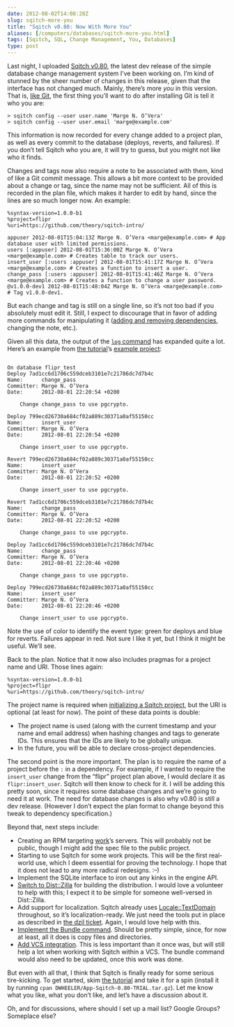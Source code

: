 ```yaml
--- 
date: 2012-08-02T14:08:28Z
slug: sqitch-more-you
title: "Sqitch v0.80: Now With More You"
aliases: [/computers/databases/sqitch-more-you.html]
tags: [Sqitch, SQL, Change Management, You, Databases]
type: post
---
```


Last night, I uploaded [Sqitch v0.80], the latest dev release of the simple
database change management system I’ve been working on. I’m kind of stunned by
the sheer number of changes in this release, given that the interface has not
changed much. Mainly, there’s more *you* in this version. That is, [like Git],
the first thing you’ll want to do after installing Git is tell it who you are:

    > sqitch config --user user.name 'Marge N. O’Vera'
    > sqitch config --user user.email 'marge@example.com'

This information is now recorded for every change added to a project plan, as
well as every commit to the database (deploys, reverts, and failures). If you
don’t tell Sqitch who you are, it will try to guess, but you might not like who
it finds.

Changes and tags now also require a note to be associated with them, kind of
like a Git commit message. This allows a bit more context to be provided about a
change or tag, since the name may not be sufficient. All of this is recorded in
the plan file, which makes it harder to edit by hand, since the lines are so
much longer now. An example:

    %syntax-version=1.0.0-b1
    %project=flipr
    %uri=https://github.com/theory/sqitch-intro/

    appuser 2012-08-01T15:04:13Z Marge N. O’Vera <marge@example.com> # App database user with limited permissions.
    users [:appuser] 2012-08-01T15:36:00Z Marge N. O’Vera <marge@example.com> # Creates table to track our users.
    insert_user [:users :appuser] 2012-08-01T15:41:17Z Marge N. O’Vera <marge@example.com> # Creates a function to insert a user.
    change_pass [:users :appuser] 2012-08-01T15:41:46Z Marge N. O’Vera <marge@example.com> # Creates a function to change a user password.
    @v1.0.0-dev1 2012-08-01T15:48:04Z Marge N. O’Vera <marge@example.com> # Tag v1.0.0-dev1.

But each change and tag is still on a single line, so it’s not too bad if you
absolutely must edit it. Still, I expect to discourage that in favor of adding
more commands for manipulating it ([adding and removing dependencies], changing
the note, etc.).

Given all this data, the output of the [`log` command] has expanded quite a lot.
Here’s an example from [the tutorial]’s [example project][]:

<pre class="chroma"><code>
On database flipr_test
<span class="gi">Deploy 7ad1cc6d1706c559dceb3101e7c21786dc7d7b4c</span>
Name:      change_pass
Committer: Marge N. O’Vera <marge@example.com>
Date:      2012-08-01 22:20:54 +0200

    Change change_pass to use pgcrypto.

<span class="gi">Deploy 799ecd26730a684cf02a889c30371a0af55150cc</span>
Name:      insert_user
Committer: Marge N. O’Vera <marge@example.com>
Date:      2012-08-01 22:20:54 +0200

    Change insert_user to use pgcrypto.

<span class="kp">Revert 799ecd26730a684cf02a889c30371a0af55150cc</span>
Name:      insert_user
Committer: Marge N. O’Vera <marge@example.com>
Date:      2012-08-01 22:20:52 +0200

    Change insert_user to use pgcrypto.

<span class="kp">Revert 7ad1cc6d1706c559dceb3101e7c21786dc7d7b4c</span>
Name:      change_pass
Committer: Marge N. O’Vera <marge@example.com>
Date:      2012-08-01 22:20:52 +0200

    Change change_pass to use pgcrypto.

<span class="gi">Deploy 7ad1cc6d1706c559dceb3101e7c21786dc7d7b4c</span>
Name:      change_pass
Committer: Marge N. O’Vera <marge@example.com>
Date:      2012-08-01 22:20:46 +0200

    Change change_pass to use pgcrypto.

<span class="gi">Deploy 799ecd26730a684cf02a889c30371a0af55150cc</span>
Name:      insert_user
Committer: Marge N. O’Vera <marge@example.com>
Date:      2012-08-01 22:20:46 +0200

    Change insert_user to use pgcrypto.
</code></pre>

Note the use of color to identify the event type: green for deploys and blue for
reverts. Failures appear in red. Not sure I like it yet, but I think it might be
useful. We’ll see.

Back to the plan. Notice that it now also includes pragmas for a project name
and URI. Those lines again:

    %syntax-version=1.0.0-b1
    %project=flipr
    %uri=https://github.com/theory/sqitch-intro/

The project name is required when [initializing a Sqitch project], but the URI
is optional (at least for now). The point of these data points is double:

-   The project name is used (along with the current timestamp and your name and
    email address) when hashing changes and tags to generate IDs. This ensures
    that the IDs are likely to be globally unique.
-   In the future, you will be able to declare cross-project dependencies.

The second point is the more important. The plan is to require the name of a
project before the `:` in a dependency. For example, if I wanted to require the
`insert_user` change from the “flipr” project plan above, I would declare it as
`flipr:insert_user`. Sqitch will then know to check for it. I will be adding
this pretty soon, since it requires some database changes and we’re going to
need it at work. The need for database changes is also why v0.80 is still a dev
release. (However I don’t expect the plan format to change beyond this tweak to
dependency specification.)

Beyond that, next steps include:

-   Creating an RPM targeting [work]’s servers. This will probably not be
    public, though I might add the spec file to the public project.
-   Starting to use Sqitch for some work projects. This will be the first
    real-world use, which I deem essential for proving the technology. I hope
    that it does not lead to any more radical redesigns. :–)
-   Implement the SQLite interface to iron out any kinks in the engine API.
-   [Switch to Dist::Zilla] for building the distribution. I would love a
    volunteer to help with this; I expect it to be simple for someone
    well-versed in Dist::Zilla.
-   Add support for localization. Sqitch already uses [Locale::TextDomain]
    throughout, so it’s localization-ready. We just need the tools put in place
    as described in [the dzil ticket][Switch to Dist::Zilla]. Again, I would
    love help with this.
-   [Implement the Bundle command]. Should be pretty simple, since, for now at
    least, all it does is copy files and directories.
-   [Add VCS integration]. This is less important than it once was, but will
    still help a lot when working with Sqitch within a VCS. The bundle command
    would also need to be updated, once this work was done.

But even with all that, I think that Sqitch is finally ready for some serious
tire-kicking. To get started, skim [the tutorial] and take it for a spin
(install it by running `cpan DWHEELER/App-Sqitch-0.80-TRIAL.tar.gz`). Let me
know what you like, what you don’t like, and let’s have a discussion about it.

Oh, and for discussions, where should I set up a mail list? Google Groups?
Someplace else?

  [Sqitch v0.80]: https://metacpan.org/release/DWHEELER/App-Sqitch-0.80-TRIAL
  [like Git]: https://help.github.com/articles/set-up-git
  [adding and removing dependencies]: https://github.com/theory/sqitch/issues/29
  [`log` command]: https://github.com/theory/sqitch/blob/master/lib/sqitch-log.pod
  [the tutorial]: https://github.com/theory/sqitch/blob/master/lib/sqitchtutorial.pod
  [example project]: https://github.com/theory/sqitch-intro
  [initializing a Sqitch project]: https://github.com/theory/sqitch/blob/master/lib/sqitch-init.pod
  [work]: http://iovation.com/
  [Switch to Dist::Zilla]: https://github.com/theory/sqitch/issues/17
  [Locale::TextDomain]: https://metacpan.org/module/Locale::TextDomain
  [Implement the Bundle command]: https://github.com/theory/sqitch/issues/14
  [Add VCS integration]: https://github.com/theory/sqitch/issues/25
